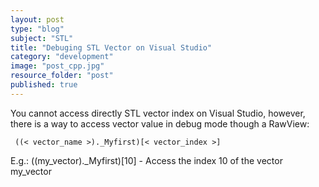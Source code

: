 ```yaml
---
layout: post
type: "blog"
subject: "STL"
title: "Debuging STL Vector on Visual Studio"
category: "development"
image: "post_cpp.jpg"
resource_folder: "post"
published: true
---
```


You cannot access directly STL vector index on Visual Studio, however, there is a way to access vector value in debug mode though a RawView:

     ((< vector_name >)._Myfirst)[< vector_index >]

E.g.: ((my_vector)._Myfirst)[10] - Access the index 10 of the vector my_vector